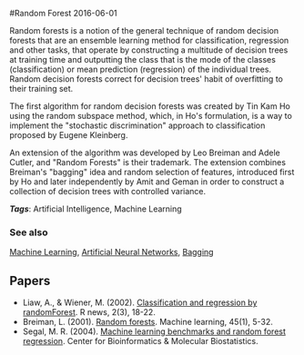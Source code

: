 
#Random Forest
2016-06-01

Random forests is a notion of the general technique of random decision forests that are an ensemble learning method for classification, regression and other tasks, that operate by constructing a multitude of decision trees at training time and outputting the class that is the mode of the classes (classification) or mean prediction (regression) of the individual trees. Random decision forests correct for decision trees' habit of overfitting to their training set.

The first algorithm for random decision forests was created by Tin Kam Ho using the random subspace method, which, in Ho's formulation, is a way to implement the "stochastic discrimination" approach to classification proposed by Eugene Kleinberg.

An extension of the algorithm was developed by Leo Breiman and Adele Cutler, and "Random Forests" is their trademark. The extension combines Breiman's "bagging" idea and random selection of features, introduced first by Ho and later independently by Amit and Geman in order to construct a collection of decision trees with controlled variance.

***Tags***: Artificial Intelligence, Machine Learning

### See also
[Machine Learning](/machine_learning), [Artificial Neural Networks](/artificial_neural_networks), [Bagging](/bagging)
## Papers
* Liaw, A., & Wiener, M. (2002). [Classification and regression by randomForest](ftp://131.252.97.79/Transfer/Treg/WFRE_Articles/Liaw_02_Classification%20and%20regression%20by%20randomForest.pdf). R news, 2(3), 18-22.
* Breiman, L. (2001). [Random forests](http://machinelearning202.pbworks.com/w/file/fetch/60606349/breiman_randomforests.pdf). Machine learning, 45(1), 5-32.
* Segal, M. R. (2004). [Machine learning benchmarks and random forest regression](https://escholarship.org/uc/item/35x3v9t4.pdf). Center for Bioinformatics & Molecular Biostatistics.


